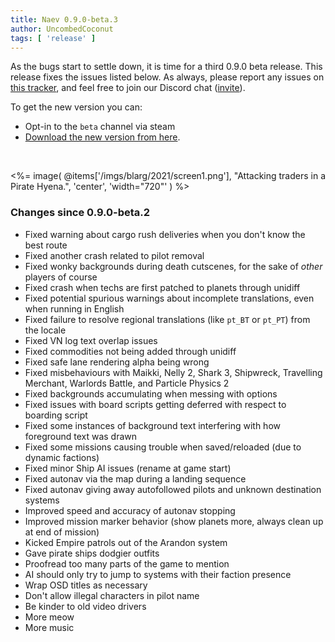 ```yaml
---
title: Naev 0.9.0-beta.3
author: UncombedCoconut
tags: [ 'release' ]
---
```


As the bugs start to settle down, it is time for a third 0.9.0 beta release.
This release fixes the issues listed below.
As always, please report any issues on [this tracker](https://github.com/naev/naev/issues),
and feel free to join our Discord chat ([invite](https://discord.com/invite/nd2M5BR)).

To get the new version you can:  

* Opt-in to the `beta` channel via steam
* [Download the new version from here](https://github.com/naev/naev/releases/tag/v0.9.0-beta.2).  

<br>

<%= image( @items['/imgs/blarg/2021/screen1.png'], "Attacking traders in a Pirate Hyena.", 'center', 'width="720"' ) %>

### Changes since 0.9.0-beta.2
   * Fixed warning about cargo rush deliveries when you don't know the best route
   * Fixed another crash related to pilot removal
   * Fixed wonky backgrounds during death cutscenes, for the sake of *other* players of course
   * Fixed crash when techs are first patched to planets through unidiff
   * Fixed potential spurious warnings about incomplete translations, even when running in English
   * Fixed failure to resolve regional translations (like `pt_BT` or `pt_PT`) from the locale
   * Fixed VN log text overlap issues
   * Fixed commodities not being added through unidiff
   * Fixed safe lane rendering alpha being wrong
   * Fixed misbehaviours with Maikki, Nelly 2, Shark 3, Shipwreck, Travelling Merchant, Warlords Battle, and Particle Physics 2
   * Fixed backgrounds accumulating when messing with options
   * Fixed issues with board scripts getting deferred with respect to boarding script
   * Fixed some instances of background text interfering with how foreground text was drawn
   * Fixed some missions causing trouble when saved/reloaded (due to dynamic factions)
   * Fixed minor Ship AI issues (rename at game start)
   * Fixed autonav via the map during a landing sequence
   * Fixed autonav giving away autofollowed pilots and unknown destination systems
   * Improved speed and accuracy of autonav stopping
   * Improved mission marker behavior (show planets more, always clean up at end of mission)
   * Kicked Empire patrols out of the Arandon system
   * Gave pirate ships dodgier outfits
   * Proofread too many parts of the game to mention
   * AI should only try to jump to systems with their faction presence
   * Wrap OSD titles as necessary
   * Don't allow illegal characters in pilot name
   * Be kinder to old video drivers
   * More meow
   * More music
